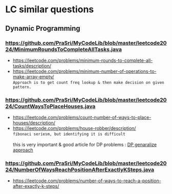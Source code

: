 # LC similar questions 


## Dynamic Programming

### https://github.com/PraSri/MyCodeLib/blob/master/leetcode2024/MinimumRoundsToCompleteAllTasks.java
- https://leetcode.com/problems/minimum-rounds-to-complete-all-tasks/description/
- https://leetcode.com/problems/minimum-number-of-operations-to-make-array-empty/
  <br/>``Approach is to get count freq lookup & then make decision on given pattern.``<br/>

### https://github.com/PraSri/MyCodeLib/blob/master/leetcode2024/CountWaysToPlaceHouses.java
- https://leetcode.com/problems/count-number-of-ways-to-place-houses/description/
- https://leetcode.com/problems/house-robber/description/
<br/>``fibonaci seriesm, but identifying it is difficult``<br/>
<br/>this is very important & good article for DP problems : [DP genaralize approach](https://leetcode.com/problems/house-robber/solutions/156523/from-good-to-great-how-to-approach-most-of-dp-problems/)<br/>

### https://github.com/PraSri/MyCodeLib/blob/master/leetcode2024/NumberOfWaysReachPositionAfterExactlyKSteps.java
- https://leetcode.com/problems/number-of-ways-to-reach-a-position-after-exactly-k-steps/
  
